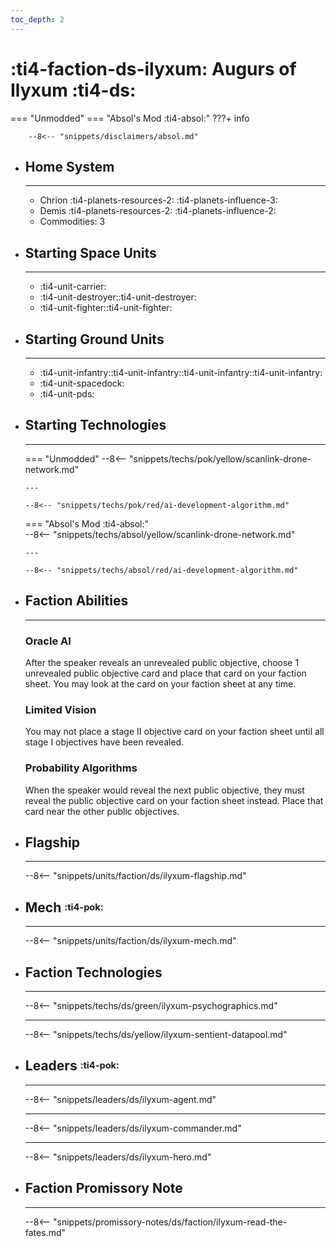 ```yaml
---
toc_depth: 2
---
```


# :ti4-faction-ds-ilyxum: Augurs of Ilyxum :ti4-ds:
=== "Unmodded"
=== "Absol's Mod :ti4-absol:" 
    ???+ info

        --8<-- "snippets/disclaimers/absol.md"

<div class="grid cards" markdown>

-   ## __Home System__

    ---

    * Chrion :ti4-planets-resources-2: :ti4-planets-influence-3:
    * Demis :ti4-planets-resources-2: :ti4-planets-influence-2:
    * Commodities: 3

</div>

<div class="grid cards" markdown>

-   ## __Starting Space Units__

    ---

    * :ti4-unit-carrier:
    * :ti4-unit-destroyer::ti4-unit-destroyer:
    * :ti4-unit-fighter::ti4-unit-fighter:

-   ## __Starting Ground Units__

    ---

    * :ti4-unit-infantry::ti4-unit-infantry::ti4-unit-infantry::ti4-unit-infantry:
    * :ti4-unit-spacedock:
    * :ti4-unit-pds:

-   ## __Starting Technologies__

    ---
    === "Unmodded"
        --8<-- "snippets/techs/pok/yellow/scanlink-drone-network.md"

        ---

        --8<-- "snippets/techs/pok/red/ai-development-algorithm.md"

    === "Absol's Mod :ti4-absol:"  
        --8<-- "snippets/techs/absol/yellow/scanlink-drone-network.md"

        ---

        --8<-- "snippets/techs/absol/red/ai-development-algorithm.md"

-   ## __Faction Abilities__

    ---
    ### **Oracle AI**
    
    After the speaker reveals an unrevealed public objective, choose 1 unrevealed public objective card and place that card on your faction sheet. 
    You may look at the card on your faction sheet at any time.

    ### **Limited Vision**
    
    You may not place a stage II objective card on your faction sheet until all stage I objectives have been revealed.

    ### **Probability Algorithms**
    
    When the speaker would reveal the next public objective, they must reveal the public objective card on your faction sheet instead. 
    Place that card near the other public objectives.

-   ## __Flagship__

    ---
    --8<-- "snippets/units/faction/ds/ilyxum-flagship.md"

-   ## __Mech__ <sup><sub>:ti4-pok:</sub></sup>

    ---
    --8<-- "snippets/units/faction/ds/ilyxum-mech.md"

</div>

<div class="grid cards" markdown>

-   ## __Faction Technologies__

    ---

    --8<-- "snippets/techs/ds/green/ilyxum-psychographics.md"

    ---

    --8<-- "snippets/techs/ds/yellow/ilyxum-sentient-datapool.md"


-   ## __Leaders__ <sup><sub>:ti4-pok:</sub></sup>

    ---
    
    --8<-- "snippets/leaders/ds/ilyxum-agent.md"

    ---

    --8<-- "snippets/leaders/ds/ilyxum-commander.md"

    ---

    --8<-- "snippets/leaders/ds/ilyxum-hero.md"

-   ## __Faction Promissory Note__

    ---
    --8<-- "snippets/promissory-notes/ds/faction/ilyxum-read-the-fates.md"

</div>
